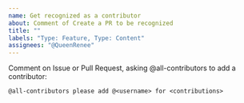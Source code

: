 ```yaml
---
name: Get recognized as a contributor
about: Comment of Create a PR to be recognized
title: ""
labels: "Type: Feature, Type: Content"
assignees: "@QueenRenee"
---
```



Comment on Issue or Pull Request, asking @all-contributors to add a contributor:

```
@all-contributors please add @<username> for <contributions>

```
